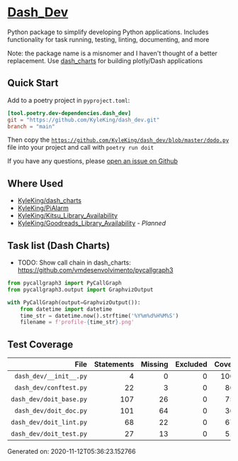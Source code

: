 # [Dash_Dev](https://github.com/KyleKing/dash_dev)

Python package to simplify developing Python applications. Includes functionality for task running, testing, linting, documenting, and more

Note: the package name is a misnomer and I haven't thought of a better replacement. Use [dash_charts](https://github.com/KyleKing/dash_charts) for building plotly/Dash applications

## Quick Start

Add to a poetry project in `pyproject.toml`:

```toml
[tool.poetry.dev-dependencies.dash_dev]
git = "https://github.com/KyleKing/dash_dev.git"
branch = "main"
```

Then copy the [`https://github.com/KyleKing/dash_dev/blob/master/dodo.py`](https://github.com/KyleKing/dash_dev/blob/master/dodo.py) file into your project and call with `poetry run doit`

If you have any questions, please [open an issue on Github](https://github.com/KyleKing/dash_dev/issues/new)

## Where Used

- [KyleKing/dash_charts](https://github.com/KyleKing/dash_charts)
- [KyleKing/PiAlarm](https://github.com/KyleKing/PiAlarm)
- [KyleKing/Kitsu_Library_Availability](https://github.com/KyleKing/Kitsu_Library_Availability)
- [KyleKing/Goodreads_Library_Availability](https://github.com/KyleKing/Goodreads_Library_Availability) - *Planned*

## Task list (Dash Charts)

- TODO: Show call chain in dash_charts: https://github.com/vmdesenvolvimento/pycallgraph3

```py
from pycallgraph3 import PyCallGraph
from pycallgraph3.output import GraphvizOutput

with PyCallGraph(output=GraphvizOutput()):
    from datetime import datetime
    time_str = datetime.now().strftime('%Y%m%d%H%M%S')
    filename = f'profile-{time_str}.png'
```

## Test Coverage

<!-- COVERAGE -->

| File | Statements | Missing | Excluded | Coverage |
| --: | --: | --: | --: | --: |
| `dash_dev/__init__.py` | 4 | 0 | 0 | 100.0% |
| `dash_dev/conftest.py` | 22 | 3 | 0 | 86.4% |
| `dash_dev/doit_base.py` | 107 | 26 | 0 | 75.7% |
| `dash_dev/doit_doc.py` | 101 | 64 | 0 | 36.6% |
| `dash_dev/doit_lint.py` | 68 | 22 | 0 | 67.6% |
| `dash_dev/doit_test.py` | 27 | 13 | 0 | 51.9% |

Generated on: 2020-11-12T05:36:23.152766

<!-- /COVERAGE -->
